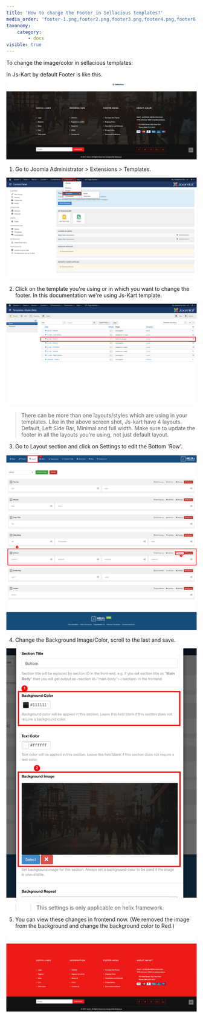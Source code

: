 ```yaml
---
title: 'How to change the Footer in Sellacious templates?'
media_order: 'footer-1.png,footer2.png,footer3.png,footer4.png,footer6.png,footer5.png'
taxonomy:
    category:
        - docs
visible: true
---
```


To change the image/color in sellacious templates: 

In Js-Kart by default Footer is like this.

![](footer5.png)

1. Go to Joomla Administrator > Extensions > Templates. 

![](footer-1.png)

2. Click on the template you're using or in which you want to change the footer. In this documentation we're using Js-Kart template.

![](footer2.png)

> There can be more than one layouts/styles which are using in your templates. Like in the above screen shot, Js-kart have 4 layouts. Default, Left Side Bar, Minimal and full width. Make sure to update the footer in all the layouts you're using, not just default layout.

3. Go to Layout section and click on Settings to edit the Bottom 'Row'. 

![](footer3.png)

4. Change the Background Image/Color, scroll to the last and save.

![](footer4.png)

>> This settings is only applicable on helix framework.

5. You can view these changes in frontend now. (We removed the image from the background and change the background color to Red.)

![](footer6.png)
